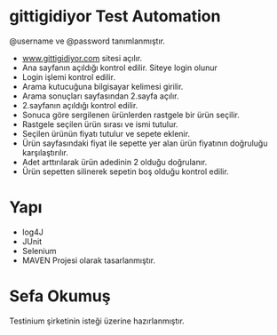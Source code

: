 # gittigidiyor Test Automation
 @username ve @password tanımlanmıştır.
 
- www.gittigidiyor.com sitesi açılır.
- Ana sayfanın açıldığı kontrol edilir. Siteye login olunur
- Login işlemi kontrol edilir.
- Arama kutucuğuna bilgisayar kelimesi girilir.
- Arama sonuçları sayfasından 2.sayfa açılır.
- 2.sayfanın açıldığı kontrol edilir.
- Sonuca göre sergilenen ürünlerden rastgele bir ürün seçilir.
- Rastgele seçilen ürün sırası ve ismi tutulur.
- Seçilen ürünün fiyatı tutulur ve sepete eklenir.
- Ürün sayfasındaki fiyat ile sepette yer alan ürün fiyatının doğruluğu karşılaştırılır.
- Adet arttırılarak ürün adedinin 2 olduğu doğrulanır.
- Ürün sepetten silinerek sepetin boş olduğu kontrol edilir.

# Yapı
- log4J
- JUnit
- Selenium
- MAVEN Projesi olarak tasarlanmıştır.

# Sefa Okumuş
Testinium şirketinin isteği üzerine hazırlanmıştır.
